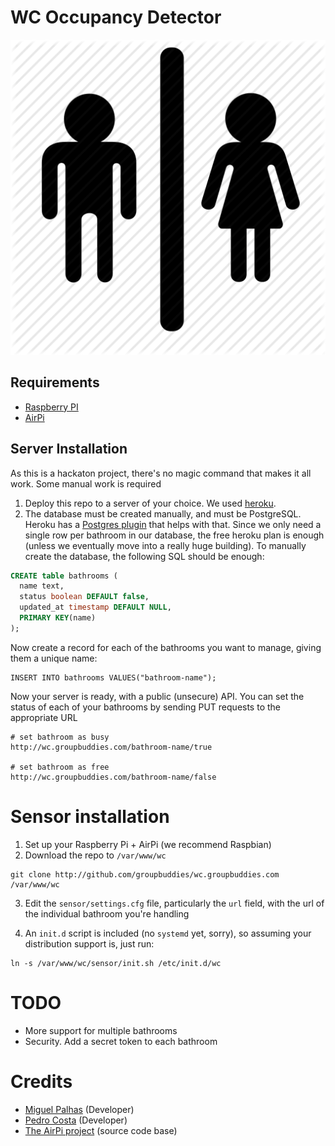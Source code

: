 # WC Occupancy Detector

![Logo](logo.png)

## Requirements

* [Raspberry PI](http://www.raspberrypi.org/)
* [AirPi](http://airpi.es/)

## Server Installation

As this is a hackaton project, there's no magic command that makes it all work.
Some manual work is required

1. Deploy this repo to a server of your choice. We used [heroku](http://heroku.com).
2. The database must be created manually, and must be PostgreSQL. Heroku has a [Postgres plugin](https://addons.heroku.com/heroku-postgresql) that helps with that.
Since we only need a single row per bathroom in our database, the free heroku
plan is enough (unless we eventually move into a really huge building).
To manually create the database, the following SQL should be enough:

```sql
CREATE table bathrooms (
  name text,
  status boolean DEFAULT false,
  updated_at timestamp DEFAULT NULL,
  PRIMARY KEY(name)
);
```

Now create a record for each of the bathrooms you want to manage, giving them
a unique name:

```
INSERT INTO bathrooms VALUES("bathroom-name");
```

Now your server is ready, with a public (unsecure) API.
You can set the status of each of your bathrooms by sending PUT requests to the
appropriate URL

```
# set bathroom as busy
http://wc.groupbuddies.com/bathroom-name/true

# set bathroom as free
http://wc.groupbuddies.com/bathroom-name/false
```

# Sensor installation

1. Set up your Raspberry Pi + AirPi (we recommend Raspbian)
2. Download the repo to `/var/www/wc`

```
git clone http://github.com/groupbuddies/wc.groupbuddies.com /var/www/wc
```

3. Edit the `sensor/settings.cfg` file, particularly the `url` field, with the url
of the individual bathroom you're handling

4. An `init.d` script is included (no `systemd` yet, sorry), so assuming your distribution support is, just run:

```
ln -s /var/www/wc/sensor/init.sh /etc/init.d/wc
```

# TODO

* More support for multiple bathrooms
* Security. Add a secret token to each bathroom

# Credits

* [Miguel Palhas](https://github.com/naps62) (Developer)
* [Pedro Costa](https://github.com/pfac) (Developer)
* [The AirPi project](https://github.com/tomhartley/AirPi) (source code base)
